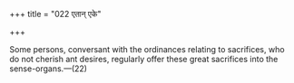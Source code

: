 +++
title = "022 एतान् एके"

+++

Some persons, conversant with the ordinances relating to sacrifices, who do not cherish ant desires, regularly offer these great sacrifices into the sense-organs.—(22)